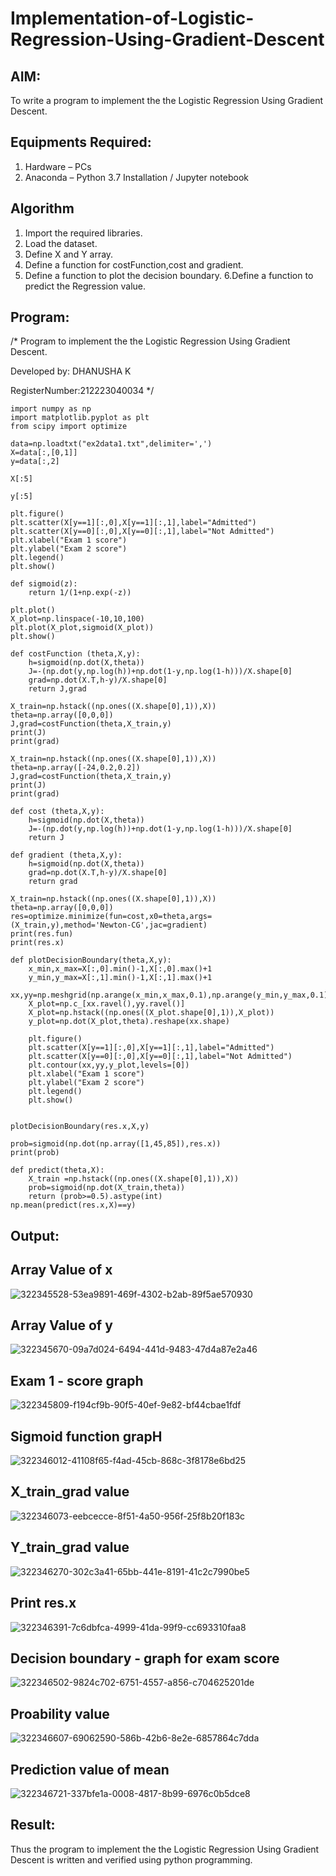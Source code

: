 # Implementation-of-Logistic-Regression-Using-Gradient-Descent

## AIM:
To write a program to implement the the Logistic Regression Using Gradient Descent.

## Equipments Required:
1. Hardware – PCs
2. Anaconda – Python 3.7 Installation / Jupyter notebook

## Algorithm
1. Import the required libraries.
2. Load the dataset.
3. Define X and Y array.
4. Define a function for costFunction,cost and gradient.
5. Define a function to plot the decision boundary. 6.Define a function to predict the Regression value.

## Program:
/*
Program to implement the the Logistic Regression Using Gradient Descent.

Developed by: DHANUSHA K

RegisterNumber:212223040034
*/
```
import numpy as np
import matplotlib.pyplot as plt
from scipy import optimize

data=np.loadtxt("ex2data1.txt",delimiter=',')
X=data[:,[0,1]]
y=data[:,2]

X[:5]

y[:5]

plt.figure()
plt.scatter(X[y==1][:,0],X[y==1][:,1],label="Admitted")
plt.scatter(X[y==0][:,0],X[y==0][:,1],label="Not Admitted")
plt.xlabel("Exam 1 score")
plt.ylabel("Exam 2 score")
plt.legend()
plt.show()

def sigmoid(z):
    return 1/(1+np.exp(-z))

plt.plot()
X_plot=np.linspace(-10,10,100)
plt.plot(X_plot,sigmoid(X_plot))
plt.show()

def costFunction (theta,X,y):
    h=sigmoid(np.dot(X,theta))
    J=-(np.dot(y,np.log(h))+np.dot(1-y,np.log(1-h)))/X.shape[0]
    grad=np.dot(X.T,h-y)/X.shape[0]
    return J,grad

X_train=np.hstack((np.ones((X.shape[0],1)),X))
theta=np.array([0,0,0])
J,grad=costFunction(theta,X_train,y)
print(J)
print(grad)

X_train=np.hstack((np.ones((X.shape[0],1)),X))
theta=np.array([-24,0.2,0.2])
J,grad=costFunction(theta,X_train,y)
print(J)
print(grad)

def cost (theta,X,y):
    h=sigmoid(np.dot(X,theta))
    J=-(np.dot(y,np.log(h))+np.dot(1-y,np.log(1-h)))/X.shape[0]
    return J

def gradient (theta,X,y):
    h=sigmoid(np.dot(X,theta))
    grad=np.dot(X.T,h-y)/X.shape[0]
    return grad

X_train=np.hstack((np.ones((X.shape[0],1)),X))
theta=np.array([0,0,0])
res=optimize.minimize(fun=cost,x0=theta,args=(X_train,y),method='Newton-CG',jac=gradient)
print(res.fun)
print(res.x)

def plotDecisionBoundary(theta,X,y):
    x_min,x_max=X[:,0].min()-1,X[:,0].max()+1
    y_min,y_max=X[:,1].min()-1,X[:,1].max()+1
    xx,yy=np.meshgrid(np.arange(x_min,x_max,0.1),np.arange(y_min,y_max,0.1))
    X_plot=np.c_[xx.ravel(),yy.ravel()]
    X_plot=np.hstack((np.ones((X_plot.shape[0],1)),X_plot))
    y_plot=np.dot(X_plot,theta).reshape(xx.shape)
    
    plt.figure()
    plt.scatter(X[y==1][:,0],X[y==1][:,1],label="Admitted")
    plt.scatter(X[y==0][:,0],X[y==0][:,1],label="Not Admitted")
    plt.contour(xx,yy,y_plot,levels=[0])
    plt.xlabel("Exam 1 score")
    plt.ylabel("Exam 2 score")
    plt.legend()
    plt.show()


plotDecisionBoundary(res.x,X,y)

prob=sigmoid(np.dot(np.array([1,45,85]),res.x))
print(prob)

def predict(theta,X):
    X_train =np.hstack((np.ones((X.shape[0],1)),X))
    prob=sigmoid(np.dot(X_train,theta))
    return (prob>=0.5).astype(int)
np.mean(predict(res.x,X)==y)
```
## Output:
## Array Value of x
![322345528-53ea9891-469f-4302-b2ab-89f5ae570930](https://github.com/Dhanusha17/-Implementation-of-Logistic-Regression-Using-Gradient-Descent/assets/151549957/28a0bd75-9547-4b1a-aba0-9c410d1ff752)

## Array Value of y
![322345670-09a7d024-6494-441d-9483-47d4a87e2a46](https://github.com/Dhanusha17/-Implementation-of-Logistic-Regression-Using-Gradient-Descent/assets/151549957/843acfc4-62e5-4216-9eb6-8b7fe866cc0b)

## Exam 1 - score graph
![322345809-f194cf9b-90f5-40ef-9e82-bf44cbae1fdf](https://github.com/Dhanusha17/-Implementation-of-Logistic-Regression-Using-Gradient-Descent/assets/151549957/00cfa526-c33c-4145-9664-ef74058d99d9)

## Sigmoid function grapH
![322346012-41108f65-f4ad-45cb-868c-3f8178e6bd25](https://github.com/Dhanusha17/-Implementation-of-Logistic-Regression-Using-Gradient-Descent/assets/151549957/75b76112-153e-471f-a872-c43723af028a)

## X_train_grad value
![322346073-eebcecce-8f51-4a50-956f-25f8b20f183c](https://github.com/Dhanusha17/-Implementation-of-Logistic-Regression-Using-Gradient-Descent/assets/151549957/c81f93f3-58b8-4c56-8c39-24b2f34bd52b)

## Y_train_grad value
![322346270-302c3a41-65bb-441e-8191-41c2c7990be5](https://github.com/Dhanusha17/-Implementation-of-Logistic-Regression-Using-Gradient-Descent/assets/151549957/62338a8f-1cef-4fc1-8a5a-1093ba8b1983)

## Print res.x
![322346391-7c6dbfca-4999-41da-99f9-cc693310faa8](https://github.com/Dhanusha17/-Implementation-of-Logistic-Regression-Using-Gradient-Descent/assets/151549957/2d2c88f4-4879-4a12-951f-04c0720471c8)

## Decision boundary - graph for exam score
![322346502-9824c702-6751-4557-a856-c704625201de](https://github.com/Dhanusha17/-Implementation-of-Logistic-Regression-Using-Gradient-Descent/assets/151549957/87099a7b-95ba-45b6-bf8e-df926f60ec9a)

## Proability value
![322346607-69062590-586b-42b6-8e2e-6857864c7dda](https://github.com/Dhanusha17/-Implementation-of-Logistic-Regression-Using-Gradient-Descent/assets/151549957/c87a81c6-a1ff-4074-a736-ee1057e8b1a1)

## Prediction value of mean
![322346721-337bfe1a-0008-4817-8b99-6976c0b5dce8](https://github.com/Dhanusha17/-Implementation-of-Logistic-Regression-Using-Gradient-Descent/assets/151549957/524e8c54-418f-4d37-bdab-cda3782a58c4)

## Result:
Thus the program to implement the the Logistic Regression Using Gradient Descent is written and verified using python programming.

